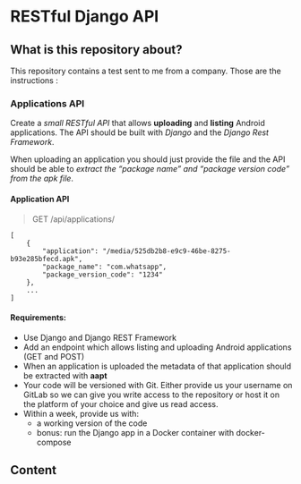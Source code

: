 # RESTful Django API

## What is this repository about?

This repository contains a test sent to me from a company. Those are the instructions :

### Applications API

Create a _small RESTful API_ that allows __uploading__ and __listing__ Android
applications. The API should be built with _Django_ and the _Django Rest Framework_.

When uploading an application you should just provide the file and the API
should be able to _extract the “package name” and “package version code” from the
apk file_.

#### Application API

> GET /api/applications/

    [
        {
            "application": "/media/525db2b8-e9c9-46be-8275-b93e285bfecd.apk",
            "package_name": "com.whatsapp",
            "package_version_code": "1234"
        },
        ...
    ]

#### Requirements:

* Use Django and Django REST Framework
* Add an endpoint which allows listing and uploading Android applications (GET and POST)
* When an application is uploaded the metadata of that application should be extracted with __aapt__
* Your code will be versioned with Git. Either provide us your username on GitLab so we can give you write access to the repository or host it on the platform of your choice and give us read access.
* Within a week, provide us with:
    * a working version of the code
    * bonus: run the Django app in a Docker container with docker-compose

## Content

